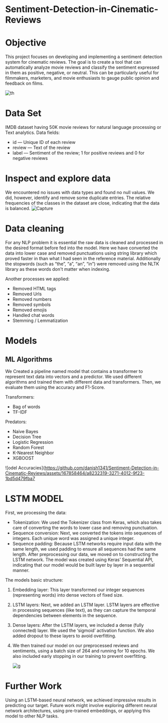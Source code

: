 # Sentiment-Detection-in-Cinematic-Reviews

# Objective
This project focuses on developing and implementing a sentiment detection system for cinematic reviews. The goal is to create a tool that can automatically analyze movie reviews and classify the sentiment expressed in them as positive, negative, or neutral. This can be particularly useful for filmmakers, marketers, and movie enthusiasts to gauge public opinion and feedback on films.

![th](https://github.com/danish1341/Sentiment-Detection-in-Cinematic-Reviews/assets/167858464/a6060f5e-ba2d-4889-90ca-eeb7b58bbbfe)


# Data Set

IMDB dataset having 50K movie reviews for natural language processing or Text analytics.
Data fields:

* id — Unique ID of each review
* review — Text of the review
* label — Sentiment of the review; 1 for positive reviews and 0 for negative reviews

# Inspect and explore data

We encountered no issues with data types and found no null values. We did, however, identify and remove some duplicate entries. The relative frequencies of the classes in the dataset are close, indicating that the data is balanced.
![Capture](https://github.com/danish1341/Sentiment-Detection-in-Cinematic-Reviews/assets/167858464/ba27cd23-c032-4108-8b9c-55372502f125)

# Data cleaning

For any NLP problem it is essential the raw data is cleaned and processed in the desired format before fed into the model. Here we have converted the data into lower case and removed punctuations using string library which proved faster in than what I had seen in the reference material. Additionally the stopwords (such as “the”, “a”, “an”, “in”) were removed using the NLTK library as these words don't matter when indexing.

Another processes we applied:

* Removed HTML tags
* Removed Urls
* Removed numbers
* Removed symbols
* Removed emojis
* Handled chat words
* Stemming / Lemmatization

# Models
## ML Algorithms

We Created a pipeline named model that contains a transformer to represent text data into vectors and a predictor.
We used different algorithms and trained them with different data and transformers. Then, we evaluate them using the accuracy and F1-Score.

Transformers:
* Bag of words
* TF-IDF
  
Predators:
* Naive Bayes
* Decision Tree
* Logistic Regression
* Random Forest
* K-Nearest Neighbor
* XGBOOST

![odel Accuracies](https://github.com/danish1341/Sentiment-Detection-in-Cinematic-Reviews/assets/167858464/a8232319-3271-4012-9f23-1bd5d479fba7


# LSTM MODEL

First, we processing the data:

* Tokenization: We used the Tokenizer class from Keras, which also takes care of converting the words to lower case and removing punctuation.
* Sequence conversion: Next, we converted the tokens into sequences of integers. Each unique word was assigned a unique integer.
* Sequence padding: Because LSTM networks require input data with the same length, we used padding to ensure all sequences had the same length.
After preprocessing our data, we moved on to constructing the LSTM network. The model was created using Keras’ Sequential API, indicating that our model would be built layer by layer in a sequential manner.

The models basic structure:

1. Embedding layer: This layer transformed our integer sequences (representing words) into dense vectors of fixed size.
2. LSTM layers: Next, we added an LSTM layer. LSTM layers are effective in processing sequences (like text), as they can capture the temporal dependencies between elements in the sequence.
3. Dense layers: After the LSTM layers, we included a dense (fully connected) layer. We used the ‘sigmoid’ activation function. We also added dropout to these layers to avoid overfitting.
4. We then trained our model on our preprocessed reviews and sentiments, using a batch size of 264 and running for 10 epochs. We also included early stopping in our training to prevent overfitting.

   ![g](https://github.com/danish1341/Sentiment-Detection-in-Cinematic-Reviews/assets/167858464/ac7a4637-f25f-4615-a455-bd2d80bcd631)

# Further Work

Using an LSTM-based neural network, we achieved impressive results in predicting our target. Future work might involve exploring different neural network architectures, using pre-trained embeddings, or applying this model to other NLP tasks.




